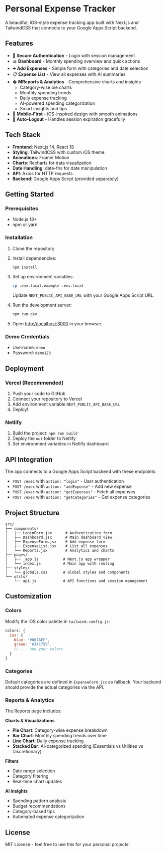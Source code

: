 # Personal Expense Tracker

A beautiful, iOS-style expense tracking app built with Next.js and TailwindCSS that connects to your Google Apps Script backend.

## Features

- 🔐 **Secure Authentication** - Login with session management
- 📊 **Dashboard** - Monthly spending overview and quick actions
- ➕ **Add Expenses** - Simple form with categories and date selection
- 📋 **Expense List** - View all expenses with AI summaries
- � **MReports & Analytics** - Comprehensive charts and insights
  - Category-wise pie charts
  - Monthly spending trends
  - Daily expense tracking
  - AI-powered spending categorization
  - Smart insights and tips
- 📱 **Mobile-First** - iOS-inspired design with smooth animations
- 🔄 **Auto-Logout** - Handles session expiration gracefully

## Tech Stack

- **Frontend**: Next.js 14, React 18
- **Styling**: TailwindCSS with custom iOS theme
- **Animations**: Framer Motion
- **Charts**: Recharts for data visualization
- **Date Handling**: date-fns for date manipulation
- **API**: Axios for HTTP requests
- **Backend**: Google Apps Script (provided separately)

## Getting Started

### Prerequisites

- Node.js 18+ 
- npm or yarn

### Installation

1. Clone the repository
2. Install dependencies:
   ```bash
   npm install
   ```

3. Set up environment variables:
   ```bash
   cp .env.local.example .env.local
   ```
   Update `NEXT_PUBLIC_API_BASE_URL` with your Google Apps Script URL.

4. Run the development server:
   ```bash
   npm run dev
   ```

5. Open [http://localhost:3000](http://localhost:3000) in your browser.

### Demo Credentials

- Username: `demo`
- Password: `demo123`

## Deployment

### Vercel (Recommended)

1. Push your code to GitHub
2. Connect your repository to Vercel
3. Add environment variable `NEXT_PUBLIC_API_BASE_URL`
4. Deploy!

### Netlify

1. Build the project: `npm run build`
2. Deploy the `out` folder to Netlify
3. Set environment variables in Netlify dashboard

## API Integration

The app connects to a Google Apps Script backend with these endpoints:

- `POST /exec` with `action: "login"` - User authentication
- `POST /exec` with `action: "addExpense"` - Add new expense
- `POST /exec` with `action: "getExpenses"` - Fetch all expenses
- `POST /exec` with `action: "getCategories"` - Get expense categories

## Project Structure

```
src/
├── components/
│   ├── LoginForm.jsx      # Authentication form
│   ├── Dashboard.jsx      # Main dashboard view
│   ├── ExpenseForm.jsx    # Add expense form
│   ├── ExpenseList.jsx    # List all expenses
│   └── Reports.jsx        # Analytics and charts
├── pages/
│   ├── _app.js           # Next.js app wrapper
│   └── index.js          # Main app with routing
├── styles/
│   └── globals.css       # Global styles and components
└── utils/
    └── api.js            # API functions and session management
```

## Customization

### Colors
Modify the iOS color palette in `tailwind.config.js`:

```js
colors: {
  ios: {
    blue: '#007AFF',
    green: '#34C759',
    // ... add your colors
  }
}
```

### Categories
Default categories are defined in `ExpenseForm.jsx` as fallback. Your backend should provide the actual categories via the API.

### Reports & Analytics
The Reports page includes:

**Charts & Visualizations**
- **Pie Chart**: Category-wise expense breakdown
- **Bar Chart**: Monthly spending trends over time
- **Line Chart**: Daily expense tracking
- **Stacked Bar**: AI-categorized spending (Essentials vs Utilities vs Discretionary)

**Filters**
- Date range selection
- Category filtering
- Real-time chart updates

**AI Insights**
- Spending pattern analysis
- Budget recommendations
- Category-based tips
- Automated expense categorization

## License

MIT License - feel free to use this for your personal projects!
